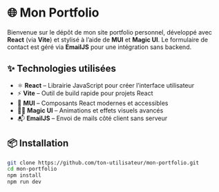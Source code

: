 # 🌐 Mon Portfolio

Bienvenue sur le dépôt de mon site portfolio personnel, développé avec **React** (via **Vite**) et stylisé à l’aide de **MUI** et **Magic UI**. Le formulaire de contact est géré via **EmailJS** pour une intégration sans backend.

## ✨ Technologies utilisées

- ⚛️ **React** – Librairie JavaScript pour créer l’interface utilisateur
- ⚡ **Vite** – Outil de build rapide pour projets React
- 🎨 **MUI** – Composants React modernes et accessibles
- 🧙‍♂️ **Magic UI** – Animations et effets visuels avancés
- 📬 **EmailJS** – Envoi de mails côté client sans serveur

## 📦 Installation

```bash
git clone https://github.com/ton-utilisateur/mon-portfolio.git
cd mon-portfolio
npm install
npm run dev
